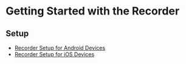 # Getting Started with the Recorder

## Setup

* [Recorder Setup for Android Devices](android)
* [Recorder Setup for iOS Devices](ios)
